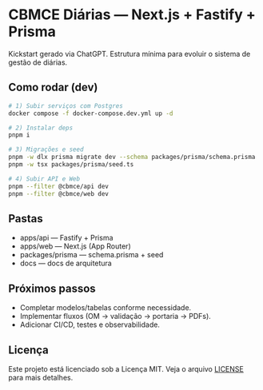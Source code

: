 # CBMCE Diárias — Next.js + Fastify + Prisma

Kickstart gerado via ChatGPT. Estrutura mínima para evoluir o sistema de gestão de diárias.

## Como rodar (dev)

```bash
# 1) Subir serviços com Postgres
docker compose -f docker-compose.dev.yml up -d

# 2) Instalar deps
pnpm i

# 3) Migrações e seed
pnpm -w dlx prisma migrate dev --schema packages/prisma/schema.prisma
pnpm -w tsx packages/prisma/seed.ts

# 4) Subir API e Web
pnpm --filter @cbmce/api dev
pnpm --filter @cbmce/web dev
```

## Pastas

- apps/api — Fastify + Prisma
- apps/web — Next.js (App Router)
- packages/prisma — schema.prisma + seed
- docs — docs de arquitetura

## Próximos passos
- Completar modelos/tabelas conforme necessidade.
- Implementar fluxos (OM → validação → portaria → PDFs).
- Adicionar CI/CD, testes e observabilidade.

## Licença

Este projeto está licenciado sob a Licença MIT. Veja o arquivo [LICENSE](LICENSE) para mais detalhes.
